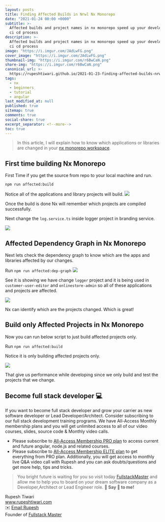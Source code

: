 ```yaml
---
layout: posts
title: Finding Affected Builds in Nrwl Nx Monorepo
date: "2021-01-24 00:00 +0000"
subtitle: >-
  Affected builds and project names in nx monorepo speed up your development and
  ci cd process
description: >-
  Affected builds and project names in nx monorepo speed up your development and
  ci cd process
image: "https://i.imgur.com/JAdLwFG.png"
cover_image: "https://i.imgur.com/JAdLwFG.png"
thumbnail-img: "https://i.imgur.com/r6BwCaN.png"
share-img: "https://i.imgur.com/r6BwCaN.png"
canonical_url: >-
  https://rupeshtiwari.github.io/2021-01-23-finding-affected-builds-nrwl-nx-monorepo/
tags:
  - nx
  - beginners
  - tutorial
  - angular
last_modified_at: null
published: true
sitemap: true
comments: true
social-share: true
excerpt_separator: <!--more-->
toc: true
---
```


> In this article, I will explain how to know which applications or libraries
> are changed in your [nx monorepo workspace](https://nx.dev).

## First time building Nx Monorepo

First Time if you get the source from repo to your local machine and run.

`npm run affected:build`

Notice all of the applications and library projects will build.
![](https://i.imgur.com/9Wi4QC3.png)

Once the build is done Nx will remember which projects are compiled
successfully.

Next change the `log.service.ts` inside logger project in branding service.

![](https://i.imgur.com/fnKoKcA.png)

## Affected Dependency Graph in Nx Monorepo

Next lets check the dependency graph to know which are the apps and libraries
affected by our changes.

Run `npm run affected:dep-graph` ![](https://i.imgur.com/e7bnd0Z.png)

See it is showing we have change `logger` project and it is being used in
`customer-user-editor` and `onlinestore-admin` so all of these applications and
projects are affected.

![](https://i.imgur.com/NDhsfDS.png)

Nx can identify which are the projects changed. Which is great!

## Build only Affected Projects in Nx Monorepo

Now you can run below script to just build affected projects only.

Run `npm run affected:build`

Notice it is only building affected projects only.

![](https://i.imgur.com/2EQaucL.png)

That give us performance while developing since we only build and test the
projects that we change.

## Become full stack developer 💻

If you want to become full stack developer and grow your carrier as new software
developer or Lead Developer/Architect. Consider subscribing to our full stack
development training programs. We have All-Access Monthly membership plans and
you will get unlimited access to all of our video courses, slides, source code &
Monthly video calls.

- Please subscribe to
  [All-Access Membership PRO plan](https://www.fullstackmaster.net/pro) to
  access current and future angular, node.js and related courses.
- Please subscribe to
  [All-Access Membership ELITE plan](https://www.fullstackmaster.net/elite) to
  get everything from PRO plan. Additionally, you will get access to monthly
  live Q&A video call with Rupesh and you can ask doubts/questions and get more
  help, tips and tricks.

> You bright future is waiting for you so visit today
> [FullstackMaster](www.fullstackmaster.net) and allow me to help you to board
> on your dream software company as a Developer,Architect or Lead Engineer role.
> **💖 Say 👋 to me!**

<div> 
Rupesh Tiwari </div><div>
<a href="https://www.rupeshtiwari.com"> www.rupeshtiwari.com</a> </div><div>
✉️ <a href="mailto:fullstackmaster1@gmail.com?subject=Hi"> Email Rupesh</a> </div><div>
Founder of <a href="https://www.fullstackmaster.net"> Fullstack Master</a></div><div>
</div>
